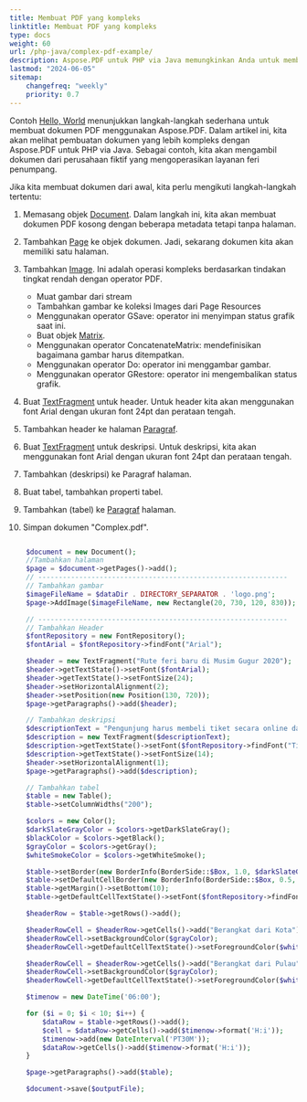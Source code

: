 ```yaml
---
title: Membuat PDF yang kompleks 
linktitle: Membuat PDF yang kompleks
type: docs
weight: 60
url: /php-java/complex-pdf-example/
description: Aspose.PDF untuk PHP via Java memungkinkan Anda untuk membuat dokumen yang lebih kompleks yang berisi gambar, fragmen teks, dan tabel dalam satu dokumen.
lastmod: "2024-06-05"
sitemap:
    changefreq: "weekly"
    priority: 0.7
---
```


Contoh [Hello, World](/pdf/php-java/hello-world-example/) menunjukkan langkah-langkah sederhana untuk membuat dokumen PDF menggunakan Aspose.PDF. Dalam artikel ini, kita akan melihat pembuatan dokumen yang lebih kompleks dengan Aspose.PDF untuk PHP via Java. Sebagai contoh, kita akan mengambil dokumen dari perusahaan fiktif yang mengoperasikan layanan feri penumpang.

Jika kita membuat dokumen dari awal, kita perlu mengikuti langkah-langkah tertentu:

1. Memasang objek [Document](https://reference.aspose.com/pdf/java/com.aspose.pdf/document). Dalam langkah ini, kita akan membuat dokumen PDF kosong dengan beberapa metadata tetapi tanpa halaman.

1. Tambahkan [Page](https://reference.aspose.com/pdf/java/com.aspose.pdf/page) ke objek dokumen. Jadi, sekarang dokumen kita akan memiliki satu halaman.
1. Tambahkan [Image](https://reference.aspose.com/pdf/java/com.aspose.pdf/image). Ini adalah operasi kompleks berdasarkan tindakan tingkat rendah dengan operator PDF.
    - Muat gambar dari stream
    - Tambahkan gambar ke koleksi Images dari Page Resources
    - Menggunakan operator GSave: operator ini menyimpan status grafik saat ini.
    - Buat objek [Matrix](https://reference.aspose.com/pdf/java/com.aspose.pdf/matrix/).
    - Menggunakan operator ConcatenateMatrix: mendefinisikan bagaimana gambar harus ditempatkan.
    - Menggunakan operator Do: operator ini menggambar gambar.
    - Menggunakan operator GRestore: operator ini mengembalikan status grafik.
1. Buat [TextFragment](https://reference.aspose.com/pdf/java/com.aspose.pdf/TextFragment) untuk header. Untuk header kita akan menggunakan font Arial dengan ukuran font 24pt dan perataan tengah.

1. Tambahkan header ke halaman [Paragraf](https://reference.aspose.com/pdf/java/com.aspose.pdf/Page#getParagraphs--).
1. Buat [TextFragment](https://reference.aspose.com/pdf/java/com.aspose.pdf/TextFragment) untuk deskripsi. Untuk deskripsi, kita akan menggunakan font Arial dengan ukuran font 24pt dan perataan tengah.
1. Tambahkan (deskripsi) ke Paragraf halaman.
1. Buat tabel, tambahkan properti tabel.
1. Tambahkan (tabel) ke [Paragraf](https://reference.aspose.com/pdf/java/com.aspose.pdf/Page#getParagraphs--) halaman.
1. Simpan dokumen "Complex.pdf".

```php

    $document = new Document();
    //Tambahkan halaman
    $page = $document->getPages()->add();
    // -------------------------------------------------------------
    // Tambahkan gambar
    $imageFileName = $dataDir . DIRECTORY_SEPARATOR . 'logo.png';
    $page->AddImage($imageFileName, new Rectangle(20, 730, 120, 830));

    // -------------------------------------------------------------
    // Tambahkan Header
    $fontRepository = new FontRepository();
    $fontArial = $fontRepository->findFont("Arial");

    $header = new TextFragment("Rute feri baru di Musim Gugur 2020");
    $header->getTextState()->setFont($fontArial);
    $header->getTextState()->setFontSize(24);
    $header->setHorizontalAlignment(2);
    $header->setPosition(new Position(130, 720));
    $page->getParagraphs()->add($header);

    // Tambahkan deskripsi
    $descriptionText = "Pengunjung harus membeli tiket secara online dan tiket dibatasi hingga 5.000 per hari. Layanan feri beroperasi dengan kapasitas setengah dan pada jadwal yang dikurangi. Harap antisipasi antrian.";
    $description = new TextFragment($descriptionText);
    $description->getTextState()->setFont($fontRepository->findFont("Times New Roman"));
    $description->getTextState()->setFontSize(14);
    $header->setHorizontalAlignment(1);
    $page->getParagraphs()->add($description);

    // Tambahkan tabel
    $table = new Table();
    $table->setColumnWidths("200");

    $colors = new Color();
    $darkSlateGrayColor = $colors->getDarkSlateGray();
    $blackColor = $colors->getBlack();
    $grayColor = $colors->getGray();
    $whiteSmokeColor = $colors->getWhiteSmoke();

    $table->setBorder(new BorderInfo(BorderSide::$Box, 1.0, $darkSlateGrayColor));
    $table->setDefaultCellBorder(new BorderInfo(BorderSide::$Box, 0.5, $blackColor));
    $table->getMargin()->setBottom(10);
    $table->getDefaultCellTextState()->setFont($fontRepository->findFont("Helvetica"));

    $headerRow = $table->getRows()->add();

    $headerRowCell = $headerRow->getCells()->add("Berangkat dari Kota");
    $headerRowCell->setBackgroundColor($grayColor);
    $headerRowCell->getDefaultCellTextState()->setForegroundColor($whiteSmokeColor);

    $headerRowCell = $headerRow->getCells()->add("Berangkat dari Pulau");
    $headerRowCell->setBackgroundColor($grayColor);
    $headerRowCell->getDefaultCellTextState()->setForegroundColor($whiteSmokeColor);

    $timenow = new DateTime('06:00');

    for ($i = 0; $i < 10; $i++) {
        $dataRow = $table->getRows()->add();
        $cell = $dataRow->getCells()->add($timenow->format('H:i'));
        $timenow->add(new DateInterval('PT30M'));
        $dataRow->getCells()->add($timenow->format('H:i'));
    }

    $page->getParagraphs()->add($table);

    $document->save($outputFile);
```